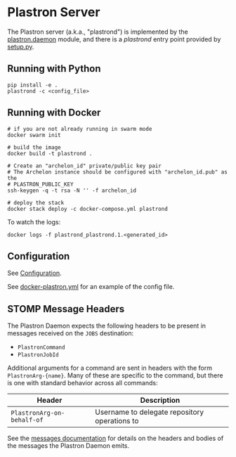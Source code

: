 # Plastron Server

The Plastron server (a.k.a., "plastrond") is implemented by the
[plastron.daemon](../plastron/daemon.py) module, and there is a
*plastrond* entry point provided by [setup.py](../setup.py).

## Running with Python

```
pip install -e .
plastrond -c <config_file>
```

## Running with Docker

```
# if you are not already running in swarm mode
docker swarm init

# build the image
docker build -t plastrond .

# Create an "archelon_id" private/public key pair
# The Archelon instance should be configured with "archelon_id.pub" as the
# PLASTRON_PUBLIC_KEY
ssh-keygen -q -t rsa -N '' -f archelon_id

# deploy the stack
docker stack deploy -c docker-compose.yml plastrond
```

To watch the logs:

```
docker logs -f plastrond_plastrond.1.<generated_id>
```

## Configuration

See [Configuration](configuration.md).

See [docker-plastron.yml](../docker-plastron.yml) for an example
of the config file.

## STOMP Message Headers

The Plastron Daemon expects the following headers to be present in messages
received on the `JOBS` destination:

* `PlastronCommand`
* `PlastronJobId`

Additional arguments for a command are sent in headers with the form `PlastronArg-{name}`.
Many of these are specific to the command, but there is one with standard behavior across
all commands:

| Header                   | Description |
|--------------------------|-------------|
|`PlastronArg-on-behalf-of`|Username to delegate repository operations to|

See the [messages documentation](messages.md) for details on the headers and bodies
of the messages the Plastron Daemon emits.
